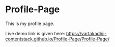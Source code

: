 # Profile-Page

This is my profile page.

Live demo link is given here: https://vartakadhij-contentstack.github.io/Profile-Page/Profile-Page/
